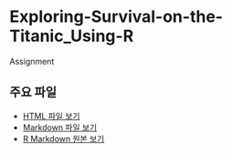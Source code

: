 # Exploring-Survival-on-the-Titanic_Using-R
Assignment

## 주요 파일
- [HTML 파일 보기](데이터마이닝및실습_과제1.html)
- [Markdown 파일 보기](데이터마이닝및실습_과제1.md)
- [R Markdown 원본 보기](데이터마이닝및실습_과제1.Rmd)
